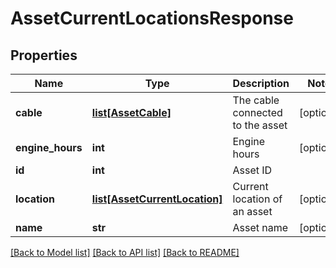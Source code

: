 # AssetCurrentLocationsResponse

## Properties
Name | Type | Description | Notes
------------ | ------------- | ------------- | -------------
**cable** | [**list[AssetCable]**](AssetCable.md) | The cable connected to the asset | [optional] 
**engine_hours** | **int** | Engine hours | [optional] 
**id** | **int** | Asset ID | 
**location** | [**list[AssetCurrentLocation]**](AssetCurrentLocation.md) | Current location of an asset | [optional] 
**name** | **str** | Asset name | [optional] 

[[Back to Model list]](../README.md#documentation-for-models) [[Back to API list]](../README.md#documentation-for-api-endpoints) [[Back to README]](../README.md)


